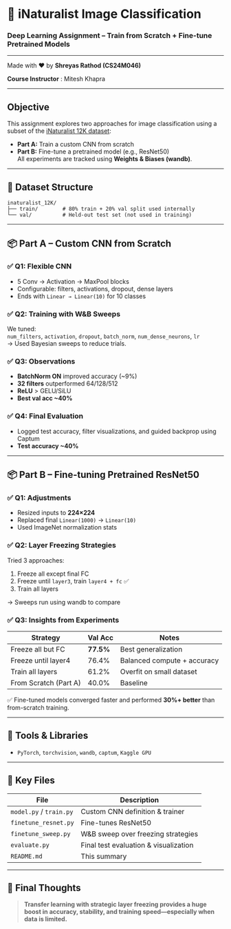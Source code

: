 # 🌿 iNaturalist Image Classification  
### Deep Learning Assignment – Train from Scratch + Fine-tune Pretrained Models  

---
Made with ❤️ by **Shreyas Rathod (CS24M046)**

**Course Instructor** : Mitesh Khapra

---
## Objective  
This assignment explores two approaches for image classification using a subset of the [iNaturalist 12K dataset](https://storage.googleapis.com/wandb_datasets/nature_12K.zip):  
- **Part A:** Train a custom CNN from scratch  
- **Part B:** Fine-tune a pretrained model (e.g., ResNet50)  
All experiments are tracked using **Weights & Biases (wandb)**.

---

## 📁 Dataset Structure  
```
inaturalist_12K/
├── train/        # 80% train + 20% val split used internally
└── val/          # Held-out test set (not used in training)
```

---

## 📦 Part A – Custom CNN from Scratch  

### ✅ Q1: Flexible CNN  
- 5 Conv → Activation → MaxPool blocks  
- Configurable: filters, activations, dropout, dense layers  
- Ends with `Linear → Linear(10)` for 10 classes  

### ✅ Q2: Training with W&B Sweeps  
We tuned:  
`num_filters`, `activation`, `dropout`, `batch_norm`, `num_dense_neurons`, `lr`  
→ Used Bayesian sweeps to reduce trials.

### ✅ Q3: Observations  
- **BatchNorm ON** improved accuracy (~9%)  
- **32 filters** outperformed 64/128/512  
- **ReLU** > GELU/SiLU  
- **Best val acc ~40%**

### ✅ Q4: Final Evaluation  
- Logged test accuracy, filter visualizations, and guided backprop using Captum  
- **Test accuracy ~40%**

---

## 📦 Part B – Fine-tuning Pretrained ResNet50  

### ✅ Q1: Adjustments  
- Resized inputs to **224×224**  
- Replaced final `Linear(1000)` → `Linear(10)`  
- Used ImageNet normalization stats  

### ✅ Q2: Layer Freezing Strategies  
Tried 3 approaches:  
1. Freeze all except final FC  
2. Freeze until `layer3`, train `layer4 + fc` ✅  
3. Train all layers  

→ Sweeps run using wandb to compare  

### ✅ Q3: Insights from Experiments  
| Strategy               | Val Acc | Notes                         |
|------------------------|---------|-------------------------------|
| Freeze all but FC      | **77.5%** | Best generalization           |
| Freeze until layer4    | 76.4%   | Balanced compute + accuracy   |
| Train all layers       | 61.2%   | Overfit on small dataset      |
| From Scratch (Part A)  | 40.0%   | Baseline                      |

✅ Fine-tuned models converged faster and performed **30%+ better** than from-scratch training.

---

## 🧪 Tools & Libraries  
- `PyTorch`, `torchvision`, `wandb`, `captum`, `Kaggle GPU`

---

## 📂 Key Files  
| File | Description |
|------|-------------|
| `model.py` / `train.py` | Custom CNN definition & trainer |
| `finetune_resnet.py` | Fine-tunes ResNet50 |
| `finetune_sweep.py` | W&B sweep over freezing strategies |
| `evaluate.py` | Final test evaluation & visualization |
| `README.md` | This summary |

---

## 🏁 Final Thoughts  
> **Transfer learning with strategic layer freezing provides a huge boost in accuracy, stability, and training speed—especially when data is limited.**
